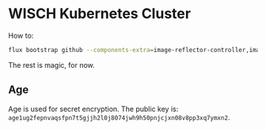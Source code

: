 # WISCH Kubernetes Cluster

How to:

```bash
flux bootstrap github --components-extra=image-reflector-controller,image-automation-controller --read-write-key --owner=WISVCH --repository=gke-cluster --branch=main --path=./clusters/release
```

The rest is magic, for now.

## Age

Age is used for secret encryption.
The public key is: `age1ug2fepnvaqsfpn7t5gjjh2l0j8074jwh9h50pnjcjxn08v8pp3xq7ymxn2`.
